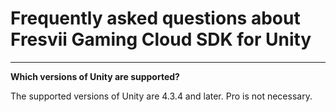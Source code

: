 # Frequently asked questions about Fresvii Gaming Cloud SDK for Unity #


----------

**Which versions of Unity are supported?**

The supported versions of Unity are 4.3.4 and later. Pro is not necessary.
